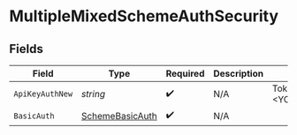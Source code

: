 # MultipleMixedSchemeAuthSecurity


## Fields

| Field                                                     | Type                                                      | Required                                                  | Description                                               | Example                                                   |
| --------------------------------------------------------- | --------------------------------------------------------- | --------------------------------------------------------- | --------------------------------------------------------- | --------------------------------------------------------- |
| `ApiKeyAuthNew`                                           | *string*                                                  | :heavy_check_mark:                                        | N/A                                                       | Token <YOUR_API_KEY>                                      |
| `BasicAuth`                                               | [SchemeBasicAuth](../../Models/Shared/SchemeBasicAuth.md) | :heavy_check_mark:                                        | N/A                                                       |                                                           |